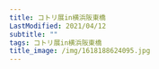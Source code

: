 ```yaml
---
title: コトリ展in横浜阪東橋
LastModified: 2021/04/12
subtitle: ""
tags: コトリ展in横浜阪東橋
title_image: /img/1618188624095.jpg
---
```

